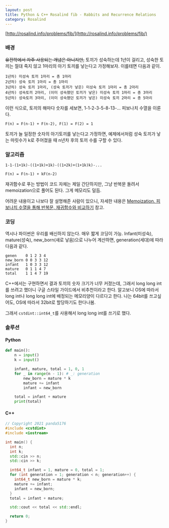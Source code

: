 ```yaml
---
layout: post
title: Python & C++ Rosalind fib - Rabbits and Recurrence Relations
category: Rosalind
---
```


[http://rosalind.info/problems/fib/](http://rosalind.info/problems/fib/)

### 배경

~~유전학에서 자주 사용되는 개념은 아니지만,~~ 토끼가 성숙하는데 1년이 걸리고, 성숙한 토끼는 절대 죽지 않고 1마리의 아기 토끼를 낳는다고 가정해보자. 이를테면 다음과 같이.

```
1년차) 미성숙 토끼 1마리 = 총 1마리
2년차) 성숙 토끼 1마리 = 총 1마리
3년차) 성숙 토끼 1마리, (성숙 토끼가 낳은) 미성숙 토끼 1마리 = 총 2마리
4년차) 성숙토끼 2마리, (이미 성숙했던 토끼가 낳은) 미성숙 토끼 1마리 = 총 3마리
5년차) 성숙토끼 3마리, (이미 성숙했던 토끼가 낳은) 미성숙 토끼 2마리 = 총 5마리
```

<!--description-->

이런 식으로, 토끼의 해마다 숫자를 세보면, 1-1-2-3-5-8-13-... 피보나치 수열을 이룬다.

`F(n) = F(n-1) + F(n-2), F(1) = F(2) = 1`

토끼가 늘 일정한 숫자의 아기토끼를 낳는다고 가정하면, 예제에서처럼 성숙 토끼가 낳는 마릿수가 k로 주어졌을 때 n년차 후의 토끼 수를 구할 수 있다.

### 알고리즘

`1-1-(1+1k)-((1+1k)+1k)-((1+2k)+(1+1k)k)-...`

`F(n) = F(n-1) + kF(n-2)`

재귀함수로 푸는 방법이 코드 자체는 제일 간단하지만, 그냥 반복문 돌려서 memoization으로 풀어도 된다. 그게 메모리도 덜듬.

어려운 내용이고 나보다 잘 설명해준 사람이 있으니, 자세한 내용은 [Memoization. 피보나치 수열을 통해 반복문, 재귀함수와 비교하기](https://velog.io/@minjae-mj/Memoization-%EB%A9%94%EB%AA%A8%EC%9D%B4%EC%A0%9C%EC%9D%B4%EC%85%98-feat.-%ED%94%BC%EB%B3%B4%EB%82%98%EC%B9%98-%EC%88%98%EC%97%B4) 참고.

### 코딩

역시나 파이썬은 우리를 배신하지 않는다. 매우 짧게 코딩이 가능. Infant(미성숙), mature(성숙), new_born(새로 낳음)으로 나누어 계산하면, generation(세대)에 따라 다음과 같다.

```
genen    0 1 2 3 4
new_born 0 0 3 3 12
infant   1 0 3 3 12
mature   0 1 1 4 7
total    1 1 4 7 19
```

C++에서는 구현하면서 결과 토끼의 숫자 크기가 너무 커졌는데, 그래서 long long int를 쓰려고 했더니 구글 스타일 가이드에서 비추천이라고 한다. 알고보니 OS에 따라서 long int나 long long int에 배정되는 메모리양이 다르다고 한다. 나는 64bit를 쓰고싶어도, OS에 따라서 32bit로 할당하기도 한다나봄.

그래서 `cstdint::int64_t`를 사용해서 long long int를 쓰기로 했다. 

### 솔루션

#### Python

```python
def main():
    n = input()
    k = input()

    infant, mature, total = 1, 0, 1
    for _ in range(n - 1): # _: generation
        new_born = mature * k
        mature += infant
        infant = new_born

    total = infant + mature
    print(total)
```

#### C++

```c++
// Copyright 2021 panda5176
#include <cstdint>
#include <iostream>

int main() {
  int n;
  int k;
  std::cin >> n;
  std::cin >> k;

  int64_t infant = 1, mature = 0, total = 1;
  for (int generation = 1; generation < n; generation++) {
    int64_t new_born = mature * k;
    mature += infant;
    infant = new_born;
  }
  total = infant + mature;

  std::cout << total << std::endl;

  return 0;
}
```
